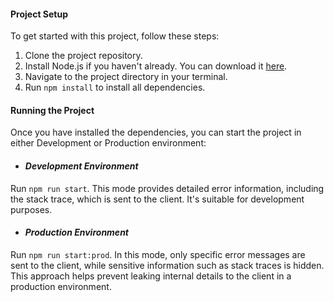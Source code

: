 #### Project Setup
To get started with this project, follow these steps:
1. Clone the project repository.
2. Install Node.js if you haven't already. You can download it [here](https://nodejs.org/en).
3. Navigate to the project directory in your terminal.
4. Run `npm install` to install all dependencies.

#### Running the Project
Once you have installed the dependencies, you can start the project in either Development or Production environment:

- #### *Development Environment* 
Run `npm run start`.
This mode provides detailed error information, including the stack trace, which is sent to the client. It's suitable for development purposes.

- #### *Production Environment*
Run `npm run start:prod`.
In this mode, only specific error messages are sent to the client, while sensitive information such as stack traces is hidden. This approach helps prevent leaking internal details to the client in a production environment.

